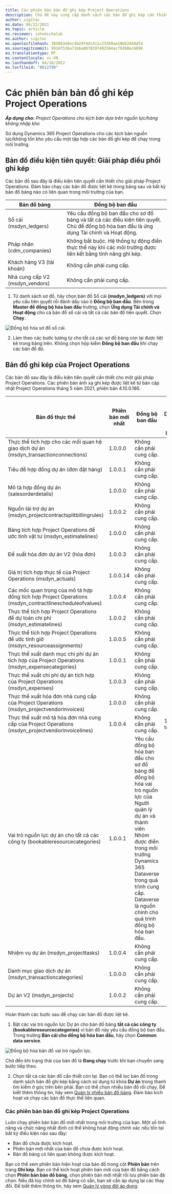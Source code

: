 ```yaml
---
title: Các phiên bản bản đồ ghi kép Project Operations
description: Chủ đề này cung cấp danh sách các bản đồ ghi kép cần thiết cho Dynamics 365 Project Operations.
author: sigitac
ms.date: 04/22/2021
ms.topic: article
ms.reviewer: johnmichalak
ms.author: sigitac
ms.openlocfilehash: 385893e8ecdb29f4dc411c233b9ae19bb2448dfd
ms.sourcegitcommit: 9916f536a71b6a0078297402564ac79308ec6890
ms.translationtype: MT
ms.contentlocale: vi-VN
ms.lasthandoff: 04/18/2022
ms.locfileid: "8612790"
---
```

# <a name="project-operations-dual-write-map-versions"></a>Các phiên bản bản đồ ghi kép Project Operations

_**Áp dụng cho:** Project Operations cho kịch bản dựa trên nguồn lực/hàng không nhập kho_

Sử dụng Dynamics 365 Project Operations cho các kịch bản nguồn lực/không tồn kho yêu cầu một tập hợp các bản đồ ghi kép để chạy trong môi trường. 

## <a name="prerequisite-maps-dual-write-orchestration-solution"></a>Bản đồ điều kiện tiên quyết: Giải pháp điều phối ghi kép

Các bản đồ sau đây là điều kiện tiên quyết cần thiết cho giải pháp Project Operations. Đảm bảo chạy các bản đồ được liệt kê trong bảng sau và bất kỳ bản đồ bảng nào có liên quan trong môi trường của bạn.

| Bản đồ bảng | Đồng bộ ban đầu |
| --- | --- |
| Sổ cái (msdyn_ledgers) | Yêu cầu đồng bộ ban đầu cho sơ đồ bảng và tất cả các điều kiện tiên quyết. Chủ để đồng bộ hóa ban đầu là ứng dụng Tài chính và Hoạt động. |
| Pháp nhân (cdm_companies) | Không bắt buộc. Hệ thống tự động điền thực thể này khi các môi trường được liên kết bằng tính năng ghi kép. |
| Khách hàng V3 (tài khoản) | Không cần phải cung cấp. |
| Nhà cung cấp V2 (msdyn_vendors) | Không cần phải cung cấp. |

1. Từ danh sách sơ đồ, hãy chọn bản đồ Sổ cái **(msdyn\_ledgers)** với mọi yêu cầu tiên quyết rồi đánh dấu vào ô **Đồng bộ ban đầu**. Bên trong **Master để đồng bộ hóa ban đầu** trường, chọn **Ứng dụng Tài chính và Hoạt động** cho cả bản đồ sổ cái và tất cả các bản đồ tiên quyết. Chọn **Chạy**.

![Đồng bộ hóa sơ đồ sổ cái.](media/DW6.png)

2. Làm theo các bước tương tự cho tất cả các sơ đồ bảng còn lại được liệt kê trong bảng trên. Không chọn hộp kiểm **Đồng bộ ban đầu** khi chạy các bản đồ đó.

## <a name="project-operations-dual-write-maps"></a>Bản đồ ghi kép của Project Operations

Các bản đồ sau đây là điều kiện tiên quyết cần thiết cho một giải pháp Project Operations. Các phiên bản ánh xạ ghi kép được liệt kê từ bản cập nhật Project Operations tháng 5 năm 2021, phiên bản 4.10.0.186.

| Bản đồ thực thể | Phiên bản mới nhất | Đồng bộ ban đầu | Phiên bản Dynamics 365 Finance bắt buộc |
| --- | --- | --- | --- |
| Thực thể tích hợp cho các mối quan hệ giao dịch dự án (msdyn\_transactionconnections) | 1.0.0.0 | Không cần phải cung cấp. ||
| Tiêu đề hợp đồng dự án (đơn đặt hàng) | 1.0.0.1 | Không cần phải cung cấp. ||
| Mô tả hợp đồng dự án (salesorderdetails) | 1.0.0.0 | Không cần phải cung cấp. ||
| Nguồn tài trợ dự án (msdyn_projectcontractsplitbillingrules) | 1.0.0.2 | Không cần phải cung cấp. ||
| Bảng tích hợp Project Operations để ước tính vật tư (msdyn\_estimatelines) | 1.0.0.0 | Không cần phải cung cấp. ||
| Đề xuất hóa đơn dự án V2 (hóa đơn) | 1.0.0.3 | Không cần phải cung cấp. ||
| Giá trị tích hợp thực tế của Project Operations (msdyn_actuals) | 1.0.0.14 | Không cần phải cung cấp. ||
| Các mốc quan trọng của mô tả hợp đồng tích hợp Project Operations (msdyn_contractlinescheduleofvalues) | 1.0.0.4 | Không cần phải cung cấp. ||
| Thực thể tích hợp Project Operations để dự toán chi phí (msdyn_estimatelines) | 1.0.0.2 | Không cần phải cung cấp. ||
| Thực thể tích hợp Project Operations để ước tính giờ (msdyn_resourceassignments) | 1.0.0.5 | Không cần phải cung cấp. ||
| Thực thể xuất danh mục chi phí dự án tích hợp của Project Operations (msdyn_expensecategories) | 1.0.0.1 | Không cần phải cung cấp. ||
| Thực thể xuất chi phí dự án tích hợp của Project Operations (msdyn_expenses) | 1.0.0.3 | Không cần phải cung cấp. ||
| Thực thể xuất hóa đơn nhà cung cấp của Project Operations (msdyn_projectvendorinvoices) | 1.0.0.0 | Không cần phải cung cấp. ||
| Thực thể xuất mô tả hóa đơn nhà cung cấp của Project Operations (msdyn_projectvendorinvoicelines) | 1.0.0.4 | Không cần phải cung cấp. | 10.0.26 trở lên |
| Vai trò nguồn lực dự án cho tất cả các công ty (bookableresourcecategories) | 1.0.0.1 | Yêu cầu đồng bộ hóa ban đầu cho sơ đồ bảng để đồng bộ hóa vai trò nguồn lực của Người quản lý dự án và thành viên Nhóm được điền trong môi trường Dynamics 365 Dataverse trong quá trình cung cấp. Dataverse là nguồn chính cho quá trình đồng bộ hóa ban đầu. ||
| Nhiệm vụ dự án (msdyn_projecttasks) | 1.0.0.4 | Không cần phải cung cấp. ||
| Danh mục giao dịch dự án (msdyn_transactioncategories) | 1.0.0.0 | Không cần phải cung cấp. ||
| Dự án V2 (msdyn_projects) | 1.0.0.2 | Không cần phải cung cấp. ||

Hoàn thành các bước sau để chạy các bản đồ được liệt kê.

1. Bật các vai trò nguồn lực Dự án cho bản đồ bảng **tất cả các công ty (bookableresourcecategories)** vì bản đồ này yêu cầu đồng bộ ban đầu. Trong trường **Bản cái cho đồng bộ hóa ban đầu**, hãy chọn **Common data service**. 

 ![Đồng bộ hóa bản đồ vai trò nguồn lực.](media/6ResourceInitialSync.jpg)

 Chờ đến khi trạng thái của bản đồ là **Đang chạy** trước khi bạn chuyển sang bước tiếp theo.

2. Chọn tất cả các bản đồ cần thiết còn lại. Bạn có thể lọc bản đồ trong danh sách bản đồ ghi kép bằng cách sử dụng từ khóa **Dự án** trong thanh tìm kiếm ở góc trên bên phải. Bạn có thể chọn nhiều bản đồ rồi chạy. Để biết thêm thông tin, hãy xem [Quản lý nhiều bản đồ bảng](/dynamics365/fin-ops-core/dev-itpro/data-entities/dual-write/multiple-entity-maps). Đảm bảo kích hoạt và chạy các bản đồ thực thể liên quan.

### <a name="project-operations-dual-write-map-versions"></a>Các phiên bản bản đồ ghi kép Project Operations

Luôn chạy phiên bản bản đồ mới nhất trong môi trường của bạn. Một số tính năng và chức năng nhất định có thể không hoạt động chính xác nếu tồn tại bất kỳ điều kiện nào sau đây:

- Bản đồ chưa được kích hoạt.
- Phiên bản mới nhất của bản đồ chưa được kích hoạt. 
- Bản đồ bảng có liên quan không được kích hoạt.

Bạn có thể xem phiên bản hiện hoạt của bản đồ trong cột **Phiên bản** trên trang **Ghi kép**. Bạn có thể kích hoạt phiên bản mới của bản đồ bằng cách chọn **Phiên bản bản đồ bảng**, chọn phiên bản mới nhất rồi lưu phiên bản đã chọn. Nếu đã tùy chỉnh sơ đồ bảng có sẵn, bạn sẽ cần áp dụng lại các thay đổi. Để biết thêm thông tin, hãy xem [Quản lý vòng đời áp dụng](/dynamics365/fin-ops-core/dev-itpro/data-entities/dual-write/app-lifecycle-management).
